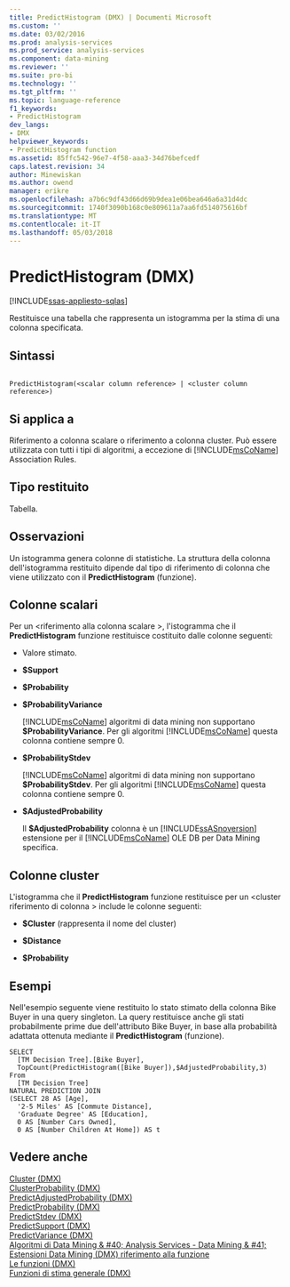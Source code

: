 ```yaml
---
title: PredictHistogram (DMX) | Documenti Microsoft
ms.custom: ''
ms.date: 03/02/2016
ms.prod: analysis-services
ms.prod_service: analysis-services
ms.component: data-mining
ms.reviewer: ''
ms.suite: pro-bi
ms.technology: ''
ms.tgt_pltfrm: ''
ms.topic: language-reference
f1_keywords:
- PredictHistogram
dev_langs:
- DMX
helpviewer_keywords:
- PredictHistogram function
ms.assetid: 85ffc542-96e7-4f58-aaa3-34d76befcedf
caps.latest.revision: 34
author: Minewiskan
ms.author: owend
manager: erikre
ms.openlocfilehash: a7b6c9df43d66d69b9dea1e06bea646a6a31d4dc
ms.sourcegitcommit: 1740f3090b168c0e809611a7aa6fd514075616bf
ms.translationtype: MT
ms.contentlocale: it-IT
ms.lasthandoff: 05/03/2018
---
```

# <a name="predicthistogram-dmx"></a>PredictHistogram (DMX)
[!INCLUDE[ssas-appliesto-sqlas](../includes/ssas-appliesto-sqlas.md)]

  Restituisce una tabella che rappresenta un istogramma per la stima di una colonna specificata.  
  
## <a name="syntax"></a>Sintassi  
  
```  
  
PredictHistogram(<scalar column reference> | <cluster column reference>)  
```  
  
## <a name="applies-to"></a>Si applica a  
 Riferimento a colonna scalare o riferimento a colonna cluster. Può essere utilizzata con tutti i tipi di algoritmi, a eccezione di [!INCLUDE[msCoName](../includes/msconame-md.md)] Association Rules.  
  
## <a name="return-type"></a>Tipo restituito  
 Tabella.  
  
## <a name="remarks"></a>Osservazioni  
 Un istogramma genera colonne di statistiche. La struttura della colonna dell'istogramma restituito dipende dal tipo di riferimento di colonna che viene utilizzato con il **PredictHistogram** (funzione).  
  
## <a name="scalar-columns"></a>Colonne scalari  
 Per un \<riferimento alla colonna scalare >, l'istogramma che il **PredictHistogram** funzione restituisce costituito dalle colonne seguenti:  
  
-   Valore stimato.  
  
-   **$Support**  
  
-   **$Probability**  
  
-   **$ProbabilityVariance**  
  
     [!INCLUDE[msCoName](../includes/msconame-md.md)] algoritmi di data mining non supportano **$ProbabilityVariance**. Per gli algoritmi [!INCLUDE[msCoName](../includes/msconame-md.md)] questa colonna contiene sempre 0.  
  
-   **$ProbabilityStdev**  
  
     [!INCLUDE[msCoName](../includes/msconame-md.md)] algoritmi di data mining non supportano **$ProbabilityStdev**. Per gli algoritmi [!INCLUDE[msCoName](../includes/msconame-md.md)] questa colonna contiene sempre 0.  
  
-   **$AdjustedProbability**  
  
     Il **$AdjustedProbability** colonna è un [!INCLUDE[ssASnoversion](../includes/ssasnoversion-md.md)] estensione per il [!INCLUDE[msCoName](../includes/msconame-md.md)] OLE DB per Data Mining specifica.  
  
## <a name="cluster-columns"></a>Colonne cluster  
 L'istogramma che il **PredictHistogram** funzione restituisce per un \<cluster riferimento di colonna > include le colonne seguenti:  
  
-   **$Cluster** (rappresenta il nome del cluster)  
  
-   **$Distance**  
  
-   **$Probability**  
  
## <a name="examples"></a>Esempi  
 Nell'esempio seguente viene restituito lo stato stimato della colonna Bike Buyer in una query singleton. La query restituisce anche gli stati probabilmente prime due dell'attributo Bike Buyer, in base alla probabilità adattata ottenuta mediante il **PredictHistogram** (funzione).  
  
```  
SELECT  
  [TM Decision Tree].[Bike Buyer],  
  TopCount(PredictHistogram([Bike Buyer]),$AdjustedProbability,3)  
From  
  [TM Decision Tree]  
NATURAL PREDICTION JOIN  
(SELECT 28 AS [Age],  
  '2-5 Miles' AS [Commute Distance],  
  'Graduate Degree' AS [Education],  
  0 AS [Number Cars Owned],  
  0 AS [Number Children At Home]) AS t  
```  
  
## <a name="see-also"></a>Vedere anche  
 [Cluster &#40;DMX&#41;](../dmx/cluster-dmx.md)   
 [ClusterProbability &#40;DMX&#41;](../dmx/clusterprobability-dmx.md)   
 [PredictAdjustedProbability &#40;DMX&#41;](../dmx/predictadjustedprobability-dmx.md)   
 [PredictProbability &#40;DMX&#41;](../dmx/predictprobability-dmx.md)   
 [PredictStdev &#40;DMX&#41;](../dmx/predictstdev-dmx.md)   
 [PredictSupport &#40;DMX&#41;](../dmx/predictsupport-dmx.md)   
 [PredictVariance &#40;DMX&#41;](../dmx/predictvariance-dmx.md)   
 [Algoritmi di Data Mining & #40; Analysis Services - Data Mining & #41;](../analysis-services/data-mining/data-mining-algorithms-analysis-services-data-mining.md)   
 [Estensioni Data Mining &#40;DMX&#41; riferimento alla funzione](../dmx/data-mining-extensions-dmx-function-reference.md)   
 [Le funzioni &#40;DMX&#41;](../dmx/functions-dmx.md)   
 [Funzioni di stima generale &#40;DMX&#41;](../dmx/general-prediction-functions-dmx.md)  
  
  
